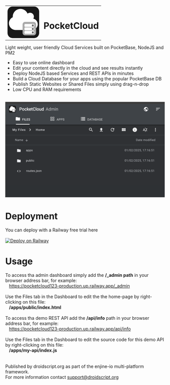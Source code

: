 <table>
  <tr>
    <td>
      <img src="admin/assets/pocketcloud.png" alt="PocketCloud Icon" width="100"/>
    </td>
    <td>
      <h1>PocketCloud</h1>
    </td>
  </tr>
</table>

Light weight, user friendly Cloud Services built on PocketBase, NodeJS and PM2

- Easy to use online dashboard
- Edit your content directly in the cloud and see results instantly
- Deploy NodeJS based Services and REST APIs in minutes
- Build a Cloud Database for your apps using the popular PocketBase DB
- Publish Static Websites or Shared Files simply using drag-n-drop
- Low CPU and RAM requirements
  
<br>
<img src="docs/img/pocketcloud-files.png" alt="PocketCloud Screenshot" width="600"/>


# Deployment

You can deploy with a Railway free trial here <br><br>
[![Deploy on Railway](https://railway.com/button.svg)](https://railway.com/template/K_hIfx?referralCode=Kmx4M5)

# Usage

To access tha admin dashboard simply add the <b>/_admin path</b> in your browser address bar, for example: <br>
     &nbsp;&nbsp; https://pocketcloud123-production.up.railway.app/_admin <br>
<br>
Use the Files tab in the Dashboard to edit the the home-page by right-clicking on this file: <br>
     &nbsp;&nbsp; <b>/apps/public/index.html</b> <br>
<br>
To access tha demo REST API add the <b>/api/info</b> path in your browser address bar, for example: <br>
   &nbsp;&nbsp; https://pocketcloud123-production.up.railway.app/api/info <br>
<br>
Use the Files tab in the Dashboard to edit the source code for this demo API by right-clicking on this file: <br>
   &nbsp;&nbsp; <b>/apps/my-api/index.js</b> <br>
<br>
<br>
Published by droidscript.org as part of the enjine-io multi-platform framework.<br>
For more information contact support@droidscript.org


     
